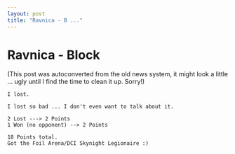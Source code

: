 ```yaml
---
layout: post
title: "Ravnica - B ..."
---
```

<h1>Ravnica - Block</h1>
(This post was autoconverted from the old news system,
it might look a little ... ugly until I find the time
to clean it up.
Sorry!)

    I lost.
    
    I lost so bad ... I don't even want to talk about it.
    
    2 Lost ---> 2 Points
    1 Won (no opponent) --> 2 Points
    
    18 Points total.
    Got the Foil Arena/DCI Skynight Legionaire :)
    

